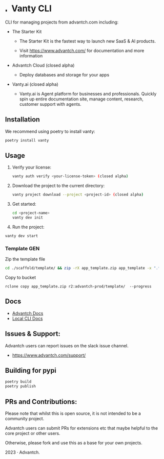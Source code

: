 # <img style="margin-right: 2px; margin-top: 10px" alt="logo" height="12" width="12" src="https://cdn.advantch.com/static/images/logo.png"> Vanty CLI

CLI for managing projects from advantch.com including:

- The Starter Kit

  - The Starter Kit is the fastest way to launch new SaaS & AI products.

  - Visit https://www.advantch.com/ for documentation and more information

- Advantch Cloud (closed alpha)

  - Deploy databases and storage for your apps

- Vanty.ai (closed alpha)

  -  Vanty.ai is Agent platform for businesses and professionals. Quickly spin up entire documentation site, manage content, research, customer support with agents.

## Installation

We recommend using poetry to install vanty:

```bash
poetry install vanty
```

## Usage

1. Verify your license:

   ```bash
   vanty auth verify <your-license-token> (closed alpha)
   ```

2. Download the project to the current directory:

   ```bash
   vanty project download --project <project-id> (closed alpha)
   ```

3. Get started:

   ```bash
   cd <project-name>
   vanty dev init
   ```

4. Run the project:

```bash
vanty dev start
```

### Template GEN

Zip the template file

```bash
cd ./scaffold/template/ && zip -rX app_template.zip app_template -x ".*" -x "__MACOSX"
```

Copy to bucket
```
rclone copy app_template.zip r2:advantch-prod/template/  --progress
```

## Docs

- [Advantch Docs](https://www.advantch.com/docs/)
- [Local CLI Docs](./docs/overview.md)

## Issues & Support:

Advantch users can report issues on the slack issue channel.

- https://www.advantch.com/support/

## Building for pypi

```bash
poetry build
poetry publish
```

## PRs and Contributions:

Please note that whilst this is open source, it is not intended to be a community project.

Advantch users can submit PRs for extensions etc that maybe helpful to the core project or other users.

Otherwise, please fork and use this as a base for your own projects.

2023 &centerdot; Advantch.
